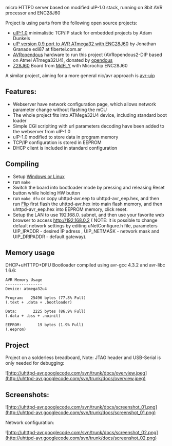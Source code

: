 micro HTTPD server based on modified uIP-1.0 stack, running on 8bit AVR processor and ENC28J60

Project is using parts from the following open source projects:
  * [uIP-1.0](http://www.sics.se/~adam/uip) minimalistic TCP/IP stack for embedded projects by Adam Dunkels
  * [uIP version 0.9 port to AVR ATmega32 with ENC28J60](http://www.avrfreaks.net/index.php?module=Freaks%20Academy&func=viewItem&item_type=project&item_id=1408) by Jonathan Granade edi87 at fibertel.com.ar
  * [AVRopendous](http://code.google.com/p/micropendous) hardware to run this project (AVRopendous2-DIP based on Atmel ATmega32U4), donated by [opendous](http://code.google.com/p/opendous/)
  * [Z28J60](http://www.mdfly.com/newmdfly/products/ENC28J60module/Z28J60.pdf) Board from [MdFLY](http://www.mdfly.com/) with Microchip ENC28J60

A similar project, aiming for a more general nic/avr approach is [avr-uip](http://code.google.com/p/avr-uip/)

## Features: ##
  * Webserver have network configuration page, which allows network parameter change without flashing the mCU
  * The whole project fits into ATMega32U4 device, including standard boot loader
  * Simple CGI scripiting with url parameters decoding have been added to the webserver from uIP-1.0
  * uIP-1.0 modified to store data in program memory
  * TCP/IP configuration is stored in EEPROM
  * DHCP client is included in standard configuration

## Compiling ##
  * Setup [Windows or Linux](http://code.google.com/p/micropendous/wiki/QuickStart)
  * run `make`
  * Switch the board into bootloader mode  by pressing and releasing Reset button while holding HW button
  * run `make dfu` or copy  uhttpd-avr.eep to uhttpd-avr\_eep.hex, and then run [Flip](http://www.atmel.com/dyn/products/tools_card.asp?tool_id=3886) first flash the uhttpd-avr.hex into main flash memory, and then uhttpd-avr\_eep.hex into EEPROM memory, click reset.
  * Setup the LAN to use 192.168.0. subnet, and then use your favorite web browser to access http://192.168.0.2 ( NOTE: it is possible to change default network settings by editing uNetConfigure.h file, parameters UIP\_IPADDR  - desired IP adress , UIP\_NETMASK - network mask and UIP\_DRIPADDR - default gateway).

## Memory usage ##

DHCP+uHTTPD+DFU Bootloader compiled using avr-gcc 4.3.2 and avr-libc 1.6.6:
```
AVR Memory Usage
----------------
Device: atmega32u4

Program:   25496 bytes (77.8% Full)
(.text + .data + .bootloader)

Data:       2225 bytes (86.9% Full)
(.data + .bss + .noinit)

EEPROM:       19 bytes (1.9% Full)
(.eeprom)
```

## Project ##

Project on a solderless breadboard, Note: JTAG header and USB-Serial is only needed for debugging:

![http://uhttpd-avr.googlecode.com/svn/trunk/docs/overview.jpeg](http://uhttpd-avr.googlecode.com/svn/trunk/docs/overview.jpeg)

## Screenshots: ##

![http://uhttpd-avr.googlecode.com/svn/trunk/docs/screenshot_01.png](http://uhttpd-avr.googlecode.com/svn/trunk/docs/screenshot_01.png)

Network configuration:

![http://uhttpd-avr.googlecode.com/svn/trunk/docs/screenshot_02.png](http://uhttpd-avr.googlecode.com/svn/trunk/docs/screenshot_02.png)